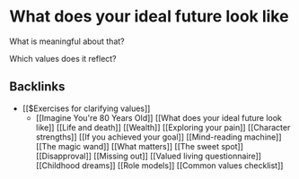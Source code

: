 # What does your ideal future look like
What is meaningful about that?

Which values does it reflect?

## Backlinks
* [[$Exercises for clarifying values]]
	* [[Imagine You're 80 Years Old]]
[[What does your ideal future look like]]
[[Life and death]]
[[Wealth]]
[[Exploring your pain]]
[[Character strengths]]
[[If you achieved your goal]]
[[Mind-reading machine]]
[[The magic wand]]
[[What matters]]
[[The sweet spot]]
[[Disapproval]]
[[Missing out]]
[[Valued living questionnaire]]
[[Childhood dreams]]
[[Role models]]
[[Common values checklist]]

<!-- #Life -->

<!-- {BearID:5DB0CC0A-D506-4B97-B4CA-54C4F47CFCA8-15756-00001304823EE8AD} -->
